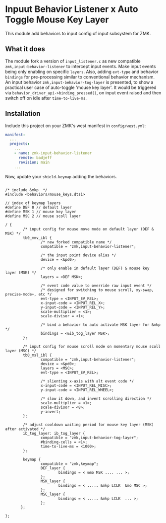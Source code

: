 # Inpuut Behavior Listener x Auto Toggle Mouse Key Layer

This module add behaviors to input config of input subsystem for ZMK.

## What it does

The module fork a version of `input_listener.c` as new compatible `zmk,input-behavior-listener` to intercept input events. Make input events being only enabling on specific `layers`. Also, adding `evt-type` and behavior `bindings` for pre-processing similar to conventional behavior mechanism. An input behavior `zmk,input-behavior-tog-layer` is presented, to show a practical user case of auto-toggle 'mouse key layer'. It would be triggered via `behavior_driver_api->binding_pressed()`, on input event raised and then switch off on idle after `time-to-live-ms`.

## Installation

Include this project on your ZMK's west manifest in `config/west.yml`:

```yaml
manifest:
  ...
  projects:
    ...
    - name: zmk-input-behavior-listener
      remote: badjeff
      revision: main
    ...
```

Now, update your `shield.keymap` adding the behaviors.

```keymap

/* include &mkp  */
#include <behaviors/mouse_keys.dtsi>

// index of keymap layers
#define DEF 0 // default layer
#define MSK 1 // mouse key layer
#define MSC 2 // mouse scoll layer

/ {
        /* input config for mouse move mode on default layer (DEF & MSK) */
        tb0_mmv_ibl {
                /* new forked compatible name */
                compatible = "zmk,input-behavior-listener";
                
                /* the input point device alias */
                device = <&pd0>;

                /* only enable in default layer (DEF) & mouse key layer (MSK) */
                layers = <DEF MSK>;

                /* event code value to override raw input event */
                /* designed for switching to mouse scroll, xy-swap, precise-mode+, etc */
                evt-type = <INPUT_EV_REL>;
                x-input-code = <INPUT_REL_X>;
                y-input-code = <INPUT_REL_Y>;
                scale-multiplier = <1>;
                scale-divisor = <1>;

                /* bind a behavior to auto activate MSK layer for &mkp */
                bindings = <&ib_tog_layer MSK>;
        };
  
        /* input config for mouse scroll mode on momentary mouse scoll layer (MSC) */
        tb0_msl_ibl {
                compatible = "zmk,input-behavior-listener";
                device = <&pd0>;
                layers = <MSC>;
                evt-type = <INPUT_EV_REL>;
                
                /* slienting x-axis with alt event code */
                x-input-code = <INPUT_REL_MISC>;
                y-input-code = <INPUT_REL_WHEEL>;

                /* slow it down, and invent scrolling direction */
                scale-multiplier = <1>;
                scale-divisor = <8>;
                y-invert;
        };

        /* adjust cooldown waiting period for mouse key layer (MSK) after activated */
        ib_tog_layer: ib_tog_layer {
                compatible = "zmk,input-behavior-tog-layer";
                #binding-cells = <1>;
                time-to-live-ms = <1000>;
        };

        keymap {
                compatible = "zmk,keymap";
                DEF_layer {
                        bindings = < &mo MSK .... ... >;
                };
                MSK_layer {
                        bindings = < ..... &mkp LCLK  &mo MSC >;
                };
                MSC_layer {
                        bindings = < ..... &mkp LCLK  ... >;
                };
       };

};
```
